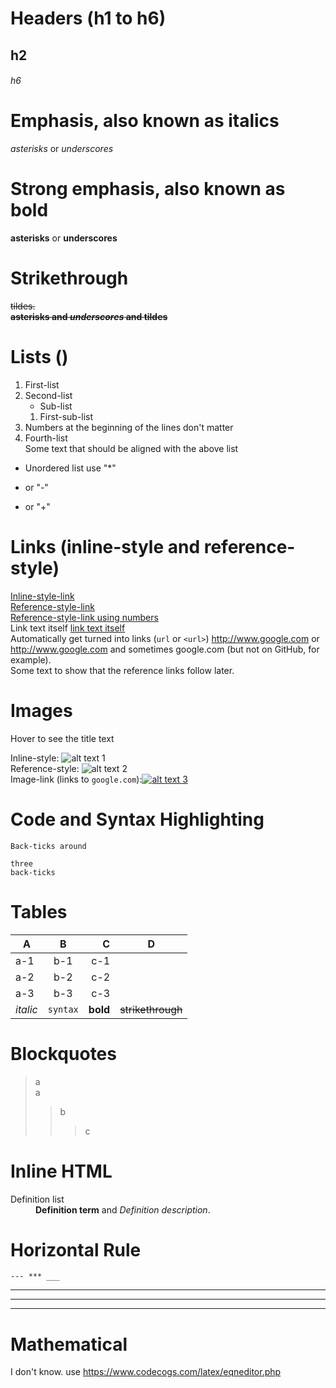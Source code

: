 # Headers (h1 to h6)
## h2
###### h6

# Emphasis, also known as italics
*asterisks* or _underscores_

# Strong emphasis, also known as bold
**asterisks** or __underscores__  

# Strikethrough
~~tildes.~~  
**~~asterisks and _underscores_ and tildes~~**

# Lists ()
1. First-list
2. Second-list
    * Sub-list 
    1. First-sub-list
1. Numbers at the beginning of the lines don't matter
4. Fourth-list  
Some text that should be aligned with the above list
* Unordered list use "*"
- or "-"
+ or "+"

# Links (inline-style and reference-style)
[Inline-style-link](https://www.google.com)  
[Reference-style-link][reference text definitions]  
[Reference-style-link using numbers][1]  
Link text itself [link text itself]  
Automatically get turned into links (`url` or `<url>`)
http://www.google.com or <http://www.google.com> and sometimes google.com (but not on GitHub, for example).  
Some text to show that the reference links follow later.  

[reference text definitions]: https://www.google.com
[1]: https://www.google.com
[link text itself]: https://www.google.com

# Images
Hover to see the title text

Inline-style: 
![alt text 1](https://www.google.com/s2/favicons?domain=https://www.google.com "hover title text 1")  
Reference-style: 
![alt text 2][logo]  
Image-link (links to `google.com`):[![alt text 3][logo-alt]](https://www.google.com)

[logo]: https://www.google.com/s2/favicons?domain=https://www.google.com "Logo Title Text 2"
[logo-alt]: https://www.google.com/s2/favicons?domain=https://www.google.com "Logo Title Text 3"

# Code and Syntax Highlighting
`Back-ticks around`  
```
three
back-ticks
```  

# Tables
|  A  |  B  |  C  |D|
| --- |:---:| ---:|:-:|
| a-1 | b-1 | c-1 ||
| a-2 | b-2 | c-2 ||
| a-3 | b-3 | c-3 ||
*italic* | `syntax` | **bold**|~~strikethrough~~|

# Blockquotes
>a  
>a
>>b
>>>c  

# Inline HTML
<dl>
  <dt>Definition list</dt>
  <dd><b>Definition term</b> and <em>Definition description</em>.</dd>
</dl>

# Horizontal Rule
`--- *** ___`

---
***
___

# Mathematical
I don't know. use https://www.codecogs.com/latex/eqneditor.php
